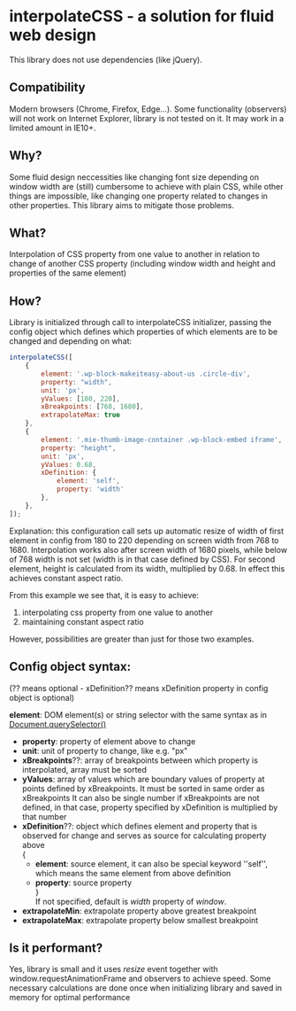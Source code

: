 # interpolateCSS - a solution for fluid web design
This library does not use dependencies (like jQuery).

## Compatibility
Modern browsers (Chrome, Firefox, Edge...). Some functionality (observers) will not work on Internet Explorer, library is not tested on it. It may work in a limited amount in IE10+.

## Why?
Some fluid design neccessities like changing font size depending on window width are (still) cumbersome to achieve with plain CSS, while other things are impossible, like changing one property related to changes in other properties. This library aims to mitigate those problems.

## What?
Interpolation of CSS property from one value to another in relation to change of another CSS property (including window width and height and properties of the same element)

## How?
Library is initialized through call to interpolateCSS initializer, passing the config object which defines which properties of which elements are to be changed and depending on what:
```javascript
interpolateCSS([
	{
		element: '.wp-block-makeiteasy-about-us .circle-div',
		property: "width",
		unit: 'px',
		yValues: [180, 220],
		xBreakpoints: [768, 1680],
		extrapolateMax: true
	},
	{
		element: '.mie-thumb-image-container .wp-block-embed iframe',
		property: "height",
		unit: 'px',
		yValues: 0.68,
		xDefinition: {
			element: 'self',
			property: 'width'
		},
	},
]);
```  
Explanation: this configuration call sets up automatic resize of width of first element in config from 180 to 220 depending on screen width from 768 to 1680. Interpolation works also after screen width of 1680 pixels, while below of 768 width is not set (width is in that case defined by CSS). For second element, height is calculated from its width, multiplied by 0.68. In effect this achieves constant aspect ratio.

From this example we see that, it is easy to achieve:
1. interpolating css property from one value to another
2. maintaining constant aspect ratio

However, possibilities are greater than just for those two examples.

## Config object syntax:
(?? means optional - xDefinition?? means xDefinition property in config object is optional)

**element**: DOM element(s) or string selector with the same syntax as in [Document.querySelector()](https://developer.mozilla.org/en-US/docs/Web/API/Document/querySelector)  
- **property**: property of element above to change  
- **unit**: unit of property to change, like e.g. "px"  
- **xBreakpoints**??: array of breakpoints between which property is interpolated, array must be sorted  
- **yValues**: array of values which are boundary values of property at points defined by xBreakpoints. It must be sorted in same order as xBreakpoints It can also be single number if xBreakpoints are not defined, in that case, property specified by xDefinition is multiplied by that number  
- **xDefinition**??: object which defines element and property that is observed for change and serves as source for calculating property above  
  {  
  - **element**: source element, it can also be special keyword ''self'', which means the same element from above definition  
  - **property**: source property   
  }  
  If not specified, default is *width* property of *window*.
- **extrapolateMin**: extrapolate property above greatest breakpoint  
- **extrapolateMax**: extrapolate property below smallest breakpoint  

## Is it performant?
Yes, library is small and it uses *resize* event together with window.requestAnimationFrame and observers to achieve speed. Some necessary calculations are done once when initializing library and saved in memory for optimal performance
